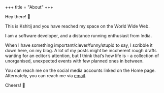 +++
title = "About"
+++

Hey there! :wave:

This is Kshitij and you have reached my space on the World Wide Web.

I am a software developer, and a distance running enthusiast from India.

When I have something important/clever/funny/stupid to say, I scribble it down here, on my blog. 
A lot of my posts might be incoherent rough drafts wanting for an editor’s attention, but I think that’s how life is - a collection of unorganised, unexpected events with few planned ones in between.

You can reach me on the social media accounts linked on the Home page.  
Alternately, you can reach me via [email](mailto:kshitij.saraogi@gmail.com).

Cheers! :beer:
